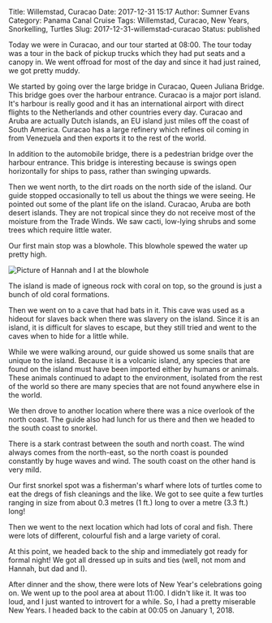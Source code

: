 Title: Willemstad, Curacao
Date: 2017-12-31 15:17
Author: Sumner Evans
Category: Panama Canal Cruise
Tags: Willemstad, Curacao, New Years, Snorkelling, Turtles
Slug: 2017-12-31-willemstad-curacao
Status: published


Today we were in Curacao, and our tour started at 08:00. The tour today was a
tour in the back of pickup trucks which they had put seats and a canopy in. We
went offroad for most of the day and since it had just rained, we got pretty
muddy.

We started by going over the large bridge in Curacao, Queen Juliana Bridge. This
bridge goes over the harbour entrance. Curacao is a major port island. It's
harbour is really good and it has an international airport with direct flights
to the Netherlands and other countries every day. Curacao and Aruba are actually
Dutch islands, an EU island just miles off the coast of South America. Curacao
has a large refinery which refines oil coming in from Venezuela and then exports
it to the rest of the world.

In addition to the automobile bridge, there is a pedestrian bridge over the
harbour entrance. This bridge is interesting because is swings open horizontally
for ships to pass, rather than swinging upwards.

Then we went north, to the dirt roads on the north side of the island. Our guide
stopped occasionally to tell us about the things we were seeing. He pointed out
some of the plant life on the island. Curacao, Aruba are both desert islands.
They are not tropical since they do not receive most of the moisture from the
Trade Winds. We saw cacti, low-lying shrubs and some trees which require little
water.

Our first main stop was a blowhole. This blowhole spewed the water up pretty
high.

![Picture of Hannah and I at the blowhole]({static}/images/panama-canal-cruise/curacao.jpg)

The island is made of igneous rock with coral on top, so the ground is just a
bunch of old coral formations.

Then we went on to a cave that had bats in it. This cave was used as a hideout
for slaves back when there was slavery on the island. Since it is an island, it
is difficult for slaves to escape, but they still tried and went to the caves
when to hide for a little while.

While we were walking around, our guide showed us some snails that are unique to
the island. Because it is a volcanic island, any species that are found on the
island must have been imported either by humans or animals. These animals
continued to adapt to the environment, isolated from the rest of the world so
there are many species that are not found anywhere else in the world.

We then drove to another location where there was a nice overlook of the north
coast. The guide also had lunch for us there and then we headed to the south
coast to snorkel.

There is a stark contrast between the south and north coast. The wind always
comes from the north-east, so the north coast is pounded constantly by huge
waves and wind. The south coast on the other hand is very mild.

Our first snorkel spot was a fisherman's wharf where lots of turtles come to eat
the dregs of fish cleanings and the like. We got to see quite a few turtles
ranging in size from about 0.3 metres (1 ft.) long to over a metre (3.3 ft.)
long!

Then we went to the next location which had lots of coral and fish. There were
lots of different, colourful fish and a large variety of coral.

At this point, we headed back to the ship and immediately got ready for formal
night! We got all dressed up in suits and ties (well, not mom and Hannah, but
dad and I).

After dinner and the show, there were lots of New Year's celebrations going on.
We went up to the pool area at about 11:00.  I didn't like it. It was too loud,
and I just wanted to introvert for a while.  So, I had a pretty miserable New
Years. I headed back to the cabin at 00:05 on January 1, 2018.
